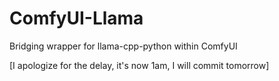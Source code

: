 # ComfyUI-Llama
Bridging wrapper for llama-cpp-python within ComfyUI

[I apologize for the delay, it's now 1am, I will commit tomorrow]
